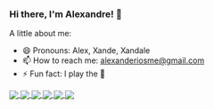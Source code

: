 ### Hi there, I'm Alexandre! 👋

A little about me:
- 😄 Pronouns: Alex, Xande, Xandale
- 📫 How to reach me: alexanderiosme@gmail.com
- ⚡ Fun fact: I play the 🎹

<a href="https://github.com/xanderios">
  <img align="center" src="https://github-readme-stats.vercel.app/api?username=xanderios&theme=dark&custom_title=Xande's%20GitHub%20Stats&hide=issues&count_private=true&show_icons=true" />
</a>
<a href="https://github.com/xanderios">
  <img align="center" src="https://github-readme-stats.vercel.app/api/top-langs/?username=xanderios&theme=dark&layout=compact" />
</a>
<a href="https://github.com/xanderios/hello-world">
  <img align="center" src="https://github-readme-stats.vercel.app/api/pin/?username=xanderios&theme=dark&repo=hello-world" />
</a>
<a href="https://github.com/xanderios/moveit-reactjs">
  <img align="center" src="https://github-readme-stats.vercel.app/api/pin/?username=xanderios&theme=dark&repo=moveit-reactjs" />
</a>
<a href="https://github.com/xanderios/senior-frontend-test">
  <img align="center" src="https://github-readme-stats.vercel.app/api/pin/?username=xanderios&theme=dark&repo=senior-frontend-test" />
</a>
<a href="https://github.com/xanderios/coodesh-nuxt-test">
  <img align="center" src="https://github-readme-stats.vercel.app/api/pin/?username=xanderios&theme=dark&repo=coodesh-nuxt-test" />
</a>

